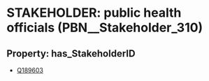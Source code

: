 # STAKEHOLDER: __public health officials__ (PBN__Stakeholder_310)

## Property: has_StakeholderID

* [Q189603](Q189603)

